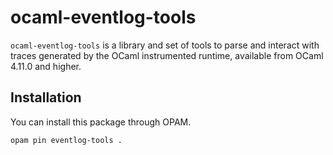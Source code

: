 # ocaml-eventlog-tools

`ocaml-eventlog-tools` is a library and set of tools to parse and interact with
traces generated by the OCaml instrumented runtime, available from OCaml 4.11.0
and higher.

## Installation

You can install this package through OPAM.

```
opam pin eventlog-tools .
```
